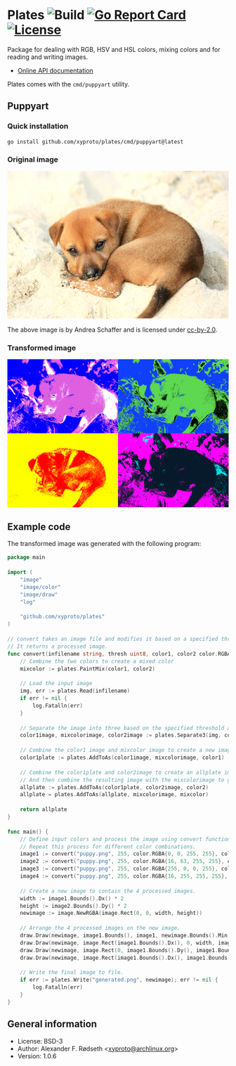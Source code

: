 # Plates ![Build](https://github.com/xyproto/plates/workflows/Build/badge.svg) [![Go Report Card](https://goreportcard.com/badge/github.com/xyproto/plates)](https://goreportcard.com/report/github.com/xyproto/plates) [![License](https://img.shields.io/badge/license-BSD-green.svg?style=flat)](https://raw.githubusercontent.com/xyproto/plates/main/LICENSE)

Package for dealing with RGB, HSV and HSL colors, mixing colors and for reading and writing images.

* [Online API documentation](http://godoc.org/github.com/xyproto/plates)

Plates comes with the `cmd/puppyart` utility.

## Puppyart

### Quick installation

    go install github.com/xyproto/plates/cmd/puppyart@latest

### Original image

[![puppy](cmd/puppyart/puppy.png)](https://www.flickr.com/photos/49021451@N00/5679373686)

The above image is by Andrea Schaffer and is licensed under [cc-by-2.0](https://creativecommons.org/licenses/by/2.0/).

### Transformed image

![puppy](img/generated.png)

## Example code

The transformed image was generated with the following program:

```go
package main

import (
    "image"
    "image/color"
    "image/draw"
    "log"

    "github.com/xyproto/plates"
)

// convert takes an image file and modifies it based on a specified threshold and two given colors.
// It returns a processed image.
func convert(infilename string, thresh uint8, color1, color2 color.RGBA) image.Image {
    // Combine the two colors to create a mixed color
    mixcolor := plates.PaintMix(color1, color2)

    // Load the input image
    img, err := plates.Read(infilename)
    if err != nil {
        log.Fatalln(err)
    }

    // Separate the image into three based on the specified threshold and intensity: color1, mixcolor, and color2.
    color1image, mixcolorimage, color2image := plates.Separate3(img, color1, mixcolor, color2, thresh)

    // Combine the color1 image and mixcolor image to create a new image plate with color1
    color1plate := plates.AddToAs(color1image, mixcolorimage, color1)

    // Combine the color1plate and color2image to create an allplate image with color2 color
    // And then combine the resulting image with the mixcolorimage to get the final output image.
    allplate := plates.AddToAs(color1plate, color2image, color2)
    allplate = plates.AddToAs(allplate, mixcolorimage, mixcolor)

    return allplate
}

func main() {
    // Define input colors and process the image using convert function.
    // Repeat this process for different color combinations.
    image1 := convert("puppy.png", 255, color.RGBA{0, 0, 255, 255}, color.RGBA{255, 255, 255, 255})
    image2 := convert("puppy.png", 255, color.RGBA{16, 63, 255, 255}, color.RGBA{0, 0, 0, 255})
    image3 := convert("puppy.png", 255, color.RGBA{255, 0, 0, 255}, color.RGBA{255, 255, 0, 255})
    image4 := convert("puppy.png", 255, color.RGBA{16, 255, 255, 255}, color.RGBA{255, 0, 255, 255})

    // Create a new image to contain the 4 processed images.
    width := image1.Bounds().Dx() * 2
    height := image2.Bounds().Dy() * 2
    newimage := image.NewRGBA(image.Rect(0, 0, width, height))

    // Arrange the 4 processed images on the new image.
    draw.Draw(newimage, image1.Bounds(), image1, newimage.Bounds().Min, draw.Src)
    draw.Draw(newimage, image.Rect(image1.Bounds().Dx(), 0, width, image1.Bounds().Dy()), image2, newimage.Bounds().Min, draw.Src)
    draw.Draw(newimage, image.Rect(0, image1.Bounds().Dy(), image1.Bounds().Dx(), height), image3, newimage.Bounds().Min, draw.Src)
    draw.Draw(newimage, image.Rect(image1.Bounds().Dx(), image1.Bounds().Dy(), width, height), image4, newimage.Bounds().Min, draw.Src)

    // Write the final image to file.
    if err := plates.Write("generated.png", newimage); err != nil {
        log.Fatalln(err)
    }
}
```

## General information

* License: BSD-3
* Author: Alexander F. Rødseth &lt;xyproto@archlinux.org&gt;
* Version: 1.0.6
